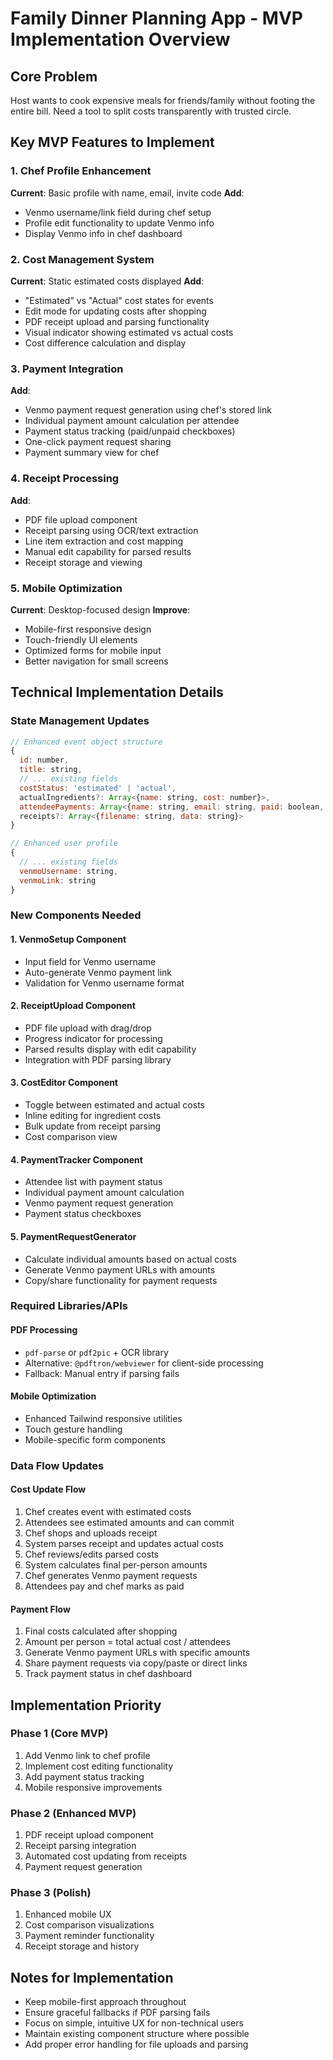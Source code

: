 # Family Dinner Planning App - MVP Implementation Overview

## Core Problem

Host wants to cook expensive meals for friends/family without footing the entire bill. Need a tool to split costs transparently with trusted circle.

## Key MVP Features to Implement

### 1. Chef Profile Enhancement

**Current**: Basic profile with name, email, invite code
**Add**:

-   Venmo username/link field during chef setup
-   Profile edit functionality to update Venmo info
-   Display Venmo info in chef dashboard

### 2. Cost Management System

**Current**: Static estimated costs displayed
**Add**:

-   "Estimated" vs "Actual" cost states for events
-   Edit mode for updating costs after shopping
-   PDF receipt upload and parsing functionality
-   Visual indicator showing estimated vs actual costs
-   Cost difference calculation and display

### 3. Payment Integration

**Add**:

-   Venmo payment request generation using chef's stored link
-   Individual payment amount calculation per attendee
-   Payment status tracking (paid/unpaid checkboxes)
-   One-click payment request sharing
-   Payment summary view for chef

### 4. Receipt Processing

**Add**:

-   PDF file upload component
-   Receipt parsing using OCR/text extraction
-   Line item extraction and cost mapping
-   Manual edit capability for parsed results
-   Receipt storage and viewing

### 5. Mobile Optimization

**Current**: Desktop-focused design
**Improve**:

-   Mobile-first responsive design
-   Touch-friendly UI elements
-   Optimized forms for mobile input
-   Better navigation for small screens

## Technical Implementation Details

### State Management Updates

```javascript
// Enhanced event object structure
{
  id: number,
  title: string,
  // ... existing fields
  costStatus: 'estimated' | 'actual',
  actualIngredients?: Array<{name: string, cost: number}>,
  attendeePayments: Array<{name: string, email: string, paid: boolean, amount: number}>,
  receipts?: Array<{filename: string, data: string}>
}

// Enhanced user profile
{
  // ... existing fields
  venmoUsername: string,
  venmoLink: string
}
```

### New Components Needed

#### 1. VenmoSetup Component

-   Input field for Venmo username
-   Auto-generate Venmo payment link
-   Validation for Venmo username format

#### 2. ReceiptUpload Component

-   PDF file upload with drag/drop
-   Progress indicator for processing
-   Parsed results display with edit capability
-   Integration with PDF parsing library

#### 3. CostEditor Component

-   Toggle between estimated and actual costs
-   Inline editing for ingredient costs
-   Bulk update from receipt parsing
-   Cost comparison view

#### 4. PaymentTracker Component

-   Attendee list with payment status
-   Individual payment amount calculation
-   Venmo payment request generation
-   Payment status checkboxes

#### 5. PaymentRequestGenerator

-   Calculate individual amounts based on actual costs
-   Generate Venmo payment URLs with amounts
-   Copy/share functionality for payment requests

### Required Libraries/APIs

#### PDF Processing

-   `pdf-parse` or `pdf2pic` + OCR library
-   Alternative: `@pdftron/webviewer` for client-side processing
-   Fallback: Manual entry if parsing fails

#### Mobile Optimization

-   Enhanced Tailwind responsive utilities
-   Touch gesture handling
-   Mobile-specific form components

### Data Flow Updates

#### Cost Update Flow

1. Chef creates event with estimated costs
2. Attendees see estimated amounts and can commit
3. Chef shops and uploads receipt
4. System parses receipt and updates actual costs
5. Chef reviews/edits parsed costs
6. System calculates final per-person amounts
7. Chef generates Venmo payment requests
8. Attendees pay and chef marks as paid

#### Payment Flow

1. Final costs calculated after shopping
2. Amount per person = total actual cost / attendees
3. Generate Venmo payment URLs with specific amounts
4. Share payment requests via copy/paste or direct links
5. Track payment status in chef dashboard

## Implementation Priority

### Phase 1 (Core MVP)

1. Add Venmo link to chef profile
2. Implement cost editing functionality
3. Add payment status tracking
4. Mobile responsive improvements

### Phase 2 (Enhanced MVP)

1. PDF receipt upload component
2. Receipt parsing integration
3. Automated cost updating from receipts
4. Payment request generation

### Phase 3 (Polish)

1. Enhanced mobile UX
2. Cost comparison visualizations
3. Payment reminder functionality
4. Receipt storage and history

## Notes for Implementation

-   Keep mobile-first approach throughout
-   Ensure graceful fallbacks if PDF parsing fails
-   Focus on simple, intuitive UX for non-technical users
-   Maintain existing component structure where possible
-   Add proper error handling for file uploads and parsing
